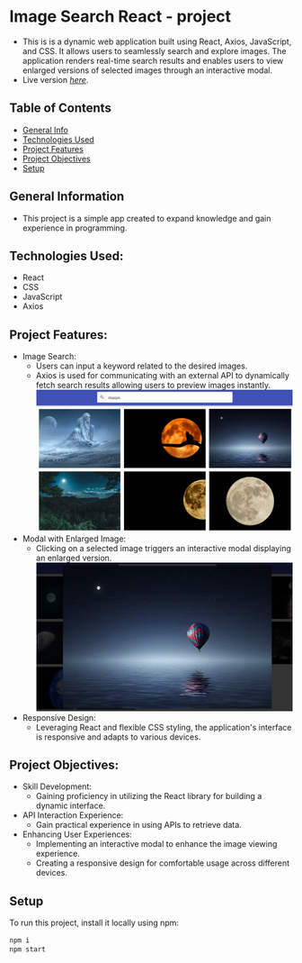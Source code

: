 # Image Search React - project

- This is is a dynamic web application built using React, Axios, JavaScript, and CSS. It allows users to seamlessly search and explore images. The application renders real-time search results and enables users to view enlarged versions of selected images through an interactive modal.
- Live version [_here_](https://pawelwiteckiwawrzyniak.github.io/image-search-react-project/).

## Table of Contents

- [General Info](#general-information)
- [Technologies Used](#technologies-used)
- [Project Features](#project-features)
- [Project Objectives](#project-objectives)
- [Setup](#setup)

## General Information

- This project is a simple app created to expand knowledge and gain
  experience in programming.

## Technologies Used:

- React
- CSS
- JavaScript
- Axios

## Project Features:

- Image Search:
  - Users can input a keyword related to the desired images.
  - Axios is used for communicating with an external API to dynamically fetch search results allowing users to preview images instantly.
    ![fetch results](./assets/moon.png)
- Modal with Enlarged Image:
  - Clicking on a selected image triggers an interactive modal displaying an enlarged version.
    ![large image](./assets/largemoon.png)
- Responsive Design:
  - Leveraging React and flexible CSS styling, the application's interface is responsive and adapts to various devices.

## Project Objectives:

- Skill Development:
  - Gaining proficiency in utilizing the React library for building a dynamic interface.
- API Interaction Experience:
  - Gain practical experience in using APIs to retrieve data.
- Enhancing User Experiences:
  - Implementing an interactive modal to enhance the image viewing experience.
  - Creating a responsive design for comfortable usage across different devices.

## Setup

To run this project, install it locally using npm:

```
npm i
npm start
```
